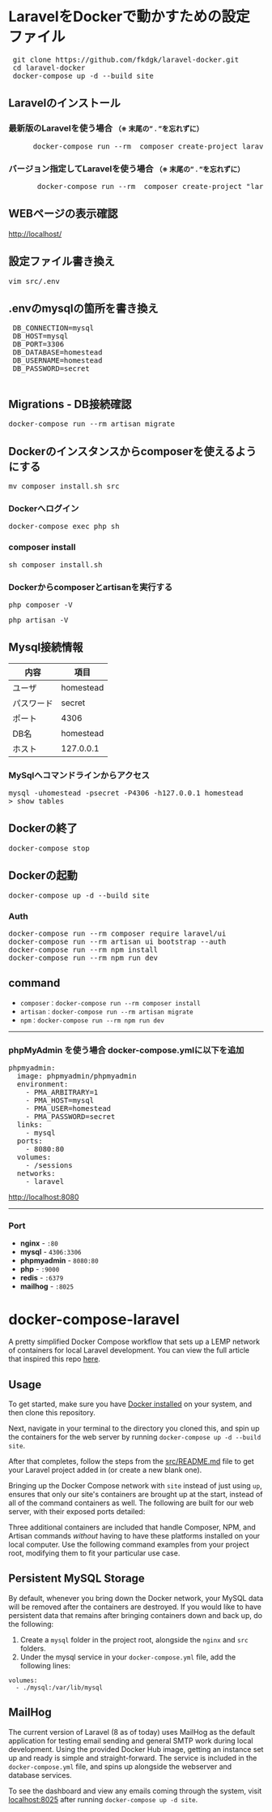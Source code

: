 # LaravelをDockerで動かすための設定ファイル

 <pre> git clone https://github.com/fkdgk/laravel-docker.git
 cd laravel-docker
 docker-compose up -d --build site</pre>


## Laravelのインストール
<dl>
  <dt><h3>最新版のLaravelを使う場合  <small> （※ 末尾の” . ”を忘れずに）</small></h3></dt>
  <dd>
    <pre> docker-compose run --rm  composer create-project laravel/laravel . </pre>
  </dd>
  <dt><h3>バージョン指定してLaravelを使う場合  <small> （※ 末尾の” . ”を忘れずに）</small></h3></dt>
  <dd>
    <pre>  docker-compose run --rm  composer create-project "laravel/laravel=7.3.*" . </pre>
  </dd>
</dl>

## WEBページの表示確認
[http://localhost/](http://localhost/)


<!-- <dl>
  <dt><h3>Laravelのバージョン確認</h3></dt>
  <dd>
    <pre> docker-compose run --rm artisan -V </pre>
  </dd>
</dl> -->

<!-- ## App keyの生成
 <pre>docker-compose run --rm artisan key:generate</pre>
 -->

 ## 設定ファイル書き換え
 <pre>vim src/.env</pre>

 ## .envのmysqlの箇所を書き換え
<pre>
 DB_CONNECTION=mysql
 DB_HOST=mysql
 DB_PORT=3306
 DB_DATABASE=homestead
 DB_USERNAME=homestead
 DB_PASSWORD=secret
 </pre>

## Migrations - DB接続確認
 <pre>docker-compose run --rm artisan migrate </pre>

## Dockerのインスタンスからcomposerを使えるようにする
 <pre>mv composer_install.sh src</pre>

### Dockerへログイン
<pre>docker-compose exec php sh</pre>

### composer install
<pre>sh composer_install.sh</pre>

### Dockerからcomposerとartisanを実行する
<pre>php composer -V</pre>
<pre>php artisan -V</pre>

## Mysql接続情報
|内容|項目|
|--|--|
|ユーザ|homestead|
|パスワード|secret|
|ポート|4306|
|DB名|homestead|
|ホスト|127.0.0.1|

### MySqlへコマンドラインからアクセス
<pre>mysql -uhomestead -psecret -P4306 -h127.0.0.1 homestead
> show tables</pre>

## Dockerの終了
<pre>docker-compose stop</pre>

## Dockerの起動
<pre>docker-compose up -d --build site</pre>

### Auth
<pre>docker-compose run --rm composer require laravel/ui 
docker-compose run --rm artisan ui bootstrap --auth 
docker-compose run --rm npm install 
docker-compose run --rm npm run dev</pre>

## command
- `composer：docker-compose run --rm composer install`
- `artisan：docker-compose run --rm artisan migrate` 
- `npm：docker-compose run --rm npm run dev`

---

### phpMyAdmin を使う場合 docker-compose.ymlに以下を追加
<pre>
phpmyadmin:
  image: phpmyadmin/phpmyadmin
  environment:
    - PMA_ARBITRARY=1
    - PMA_HOST=mysql
    - PMA_USER=homestead
    - PMA_PASSWORD=secret
  links:
    - mysql
  ports:
    - 8080:80
  volumes:
    - /sessions
  networks:
    - laravel
</pre>

[http://localhost:8080](http://localhost:8080)

---

### Port
- **nginx** - `:80`
- **mysql** - `4306:3306`
- **phpmyadmin** - `8080:80`
- **php** - `:9000`
- **redis** - `:6379`
- **mailhog** - `:8025` 

# docker-compose-laravel
A pretty simplified Docker Compose workflow that sets up a LEMP network of containers for local Laravel development. You can view the full article that inspired this repo [here](https://dev.to/aschmelyun/the-beauty-of-docker-for-local-laravel-development-13c0).


## Usage

To get started, make sure you have [Docker installed](https://docs.docker.com/docker-for-mac/install/) on your system, and then clone this repository.

Next, navigate in your terminal to the directory you cloned this, and spin up the containers for the web server by running `docker-compose up -d --build site`.

After that completes, follow the steps from the [src/README.md](src/README.md) file to get your Laravel project added in (or create a new blank one).

Bringing up the Docker Compose network with `site` instead of just using `up`, ensures that only our site's containers are brought up at the start, instead of all of the command containers as well. The following are built for our web server, with their exposed ports detailed:


Three additional containers are included that handle Composer, NPM, and Artisan commands *without* having to have these platforms installed on your local computer. Use the following command examples from your project root, modifying them to fit your particular use case.

## Persistent MySQL Storage

By default, whenever you bring down the Docker network, your MySQL data will be removed after the containers are destroyed. If you would like to have persistent data that remains after bringing containers down and back up, do the following:

1. Create a `mysql` folder in the project root, alongside the `nginx` and `src` folders.
2. Under the mysql service in your `docker-compose.yml` file, add the following lines:

```
volumes:
  - ./mysql:/var/lib/mysql
```

## MailHog

The current version of Laravel (8 as of today) uses MailHog as the default application for testing email sending and general SMTP work during local development. Using the provided Docker Hub image, getting an instance set up and ready is simple and straight-forward. The service is included in the `docker-compose.yml` file, and spins up alongside the webserver and database services.

To see the dashboard and view any emails coming through the system, visit [localhost:8025](http://localhost:8025) after running `docker-compose up -d site`.
